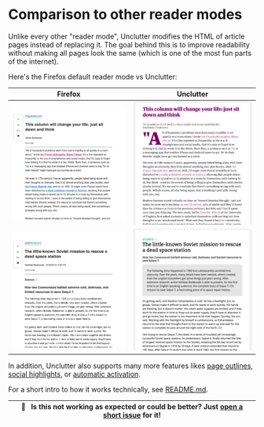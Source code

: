# Comparison to other reader modes

Unlike every other "reader mode", Unclutter modifies the HTML of article pages instead of replacing it. The goal behind this is to improve readability without making all pages look the same (which is one of the most fun parts of the internet).

Here's the Firefox default reader mode vs Unclutter:

| Firefox                                          | Unclutter                                          |
| ------------------------------------------------ | -------------------------------------------------- |
| ![](../source/../media/comparison/firefox/1.png) | ![](../source/../media/comparison/unclutter/1.png) |
| ![](../source/../media/comparison/firefox/2.png) | ![](../source/../media/comparison/unclutter/2.png) |

In addition, Unclutter also supports many more features likes [page outlines](https://github.com/lindylearn/unclutter/blob/main/docs/outline.md), [social highlights](https://github.com/lindylearn/unclutter/blob/main/docs/social-highlights.md), or [automatic activation](https://github.com/lindylearn/unclutter/blob/main/docs/article-detection.md).

For a short intro to how it works technically, see [README.md](https://github.com/lindylearn/unclutter#how-this-works).

| 🐛     **Is this not working as expected or could be better? Just [open a short issue](https://github.com/lindylearn/unclutter/issues/new) for it!** |
| ---------------------------------------------------------------------------------------------------------------------------------------------------- |
